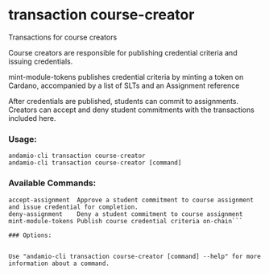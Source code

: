 # transaction course-creator
Transactions for course creators

Course creators are responsible for publishing credential criteria and issuing credentials.

mint-module-tokens publishes credential criteria by minting a token 
on Cardano, accompanied by a list of SLTs and an Assignment reference

After credentials are published, students can commit to assignments. Creators can accept and deny
student commitments with the transactions included here.
  

### Usage:
```
andamio-cli transaction course-creator
andamio-cli transaction course-creator [command]
```

### Available Commands:
```
accept-assignment  Approve a student commitment to course assignment and issue credential for completion.
deny-assignment    Deny a student commitment to course assignment
mint-module-tokens Publish course credential criteria on-chain```

### Options:
```

```

Use "andamio-cli transaction course-creator [command] --help" for more information about a command.

